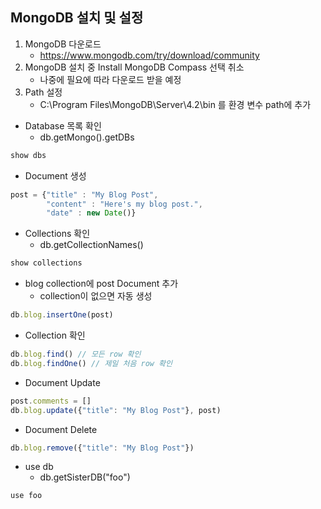 ## MongoDB 설치 및 설정

1. MongoDB 다운로드
   - https://www.mongodb.com/try/download/community
2. MongoDB 설치 중 Install MongoDB Compass 선택 취소
   - 나중에 필요에 따라 다운로드 받을 예정
3. Path 설정
   - C:\Program Files\MongoDB\Server\4.2\bin 를 환경 변수 path에 추가

- Database 목록 확인
  - db.getMongo().getDBs

```javascript
show dbs
```

- Document 생성

```javascript
post = {"title" : "My Blog Post",
		"content" : "Here's my blog post.",
		"date" : new Date()}
```

- Collections 확인
  - db.getCollectionNames()

```javascript
show collections
```

- blog collection에 post Document 추가
  - collection이 없으면 자동 생성

```javascript
db.blog.insertOne(post)
```

- Collection 확인

```javascript
db.blog.find() // 모든 row 확인
db.blog.findOne() // 제일 처음 row 확인
```

- Document Update

```javascript
post.comments = []
db.blog.update({"title": "My Blog Post"}, post)
```

- Document Delete

```javascript
db.blog.remove({"title": "My Blog Post"})
```

- use db
  - db.getSisterDB("foo")

```shell
use foo
```
